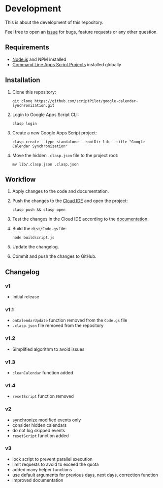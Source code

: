 # Development

This is about the development of this repository.

Feel free to open an [issue](https://github.com/scriptPilot/google-calendar-synchronization/issues) for bugs, feature requests or any other question.

## Requirements

* [Node.js](https://nodejs.org/) and NPM installed
* [Command Line Apps Script Projects](https://github.com/google/clasp) installed globally

## Installation

1. Clone this repository:

   ```
   git clone https://github.com/scriptPilot/google-calendar-synchronization.git
   ```

2. Login to Google Apps Script CLI:

    ```
    clasp login
    ```
3. Create a new Google Apps Script project:

    ```
    clasp create --type standalone --rootDir lib --title "Google Calendar Synchronization"
    ```

4. Move the hidden `.clasp.json` file to the project root:

    ```
    mv lib/.clasp.json .clasp.json
    ```

## Workflow

1. Apply changes to the code and documentation.
2. Push the changes to the [Cloud IDE](https://script.google.com/) and open the project:

    ```
    clasp push && clasp open
    ````
3. Test the changes in the Cloud IDE according to the [documentation](#documentation).
4. Build the `dist/Code.gs` file:

    ```
    node buildscript.js
    ```

5. Update the changelog.
6. Commit and push the changes to GitHub.

## Changelog

### v1

- Initial release

### v1.1

- `onCalendarUpdate` function removed from the `Code.gs` file
- `.clasp.json` file removed from the repository

### v1.2

- Simplified algorithm to avoid issues

### v1.3

- `cleanCalendar` function added

### v1.4

- `resetScript` function removed

### v2

- synchronize modified events only
- consider hidden calendars
- do not log skipped events
- `resetScript` function added

### v3

- lock script to prevent parallel execution
- limit requests to avoid to exceed the quota
- added many helper functions
- use default arguments for previous days, next days, correction function
- improved documentation
